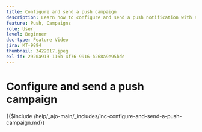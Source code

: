 ```yaml
---
title: Configure and send a push campaign
description: Learn how to configure and send a push notification with a campaign.
feature: Push, Campaigns
role: User
level: Beginner
doc-type: Feature Video
jira: KT-9894
thumbnail: 3422017.jpeg
exl-id: 2920a913-116b-4f76-9916-b268a9e95bde
---
```

# Configure and send a push campaign

{{$include /help/_ajo-main/_includes/inc-configure-and-send-a-push-campaign.md}}
